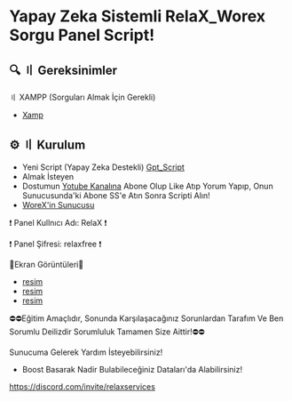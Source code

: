 # Yapay Zeka Sistemli RelaX_Worex Sorgu Panel Script!

## 🔍 〢 Gereksinimler
〢 XAMPP (Sorguları Almak İçin Gerekli)
- [Xamp](https://sourceforge.net/projects/xampp/files/XAMPP%20Windows/8.2.12/xampp-windows-x64-8.2.12-0-VS16-installer.exe)

## ⚙️ 〢 Kurulum 
- Yeni Script (Yapay Zeka Destekli) [Gpt_Script](https://www.youtube.com/watch?v=Ki-S-lVn5mA)
- Almak İsteyen
- Dostumun [Yotube Kanalına](https://www.youtube.com/@worex_pro) Abone Olup Like Atıp Yorum Yapıp, Onun Sunucusunda'ki  Abone SS'e Atın Sonra Scripti Alın!
- [WoreX'in Sunucusu](https://discord.gg/2Nb3dEmJDR)

❗ Panel Kullnıcı Adı: RelaX ❗

❗ Panel Şifresi: relaxfree ❗

📸Ekran Görüntüleri📸
- [resim](https://github.com/RelaX0001/RelaX_WoreX-Script/assets/149694302/f47e4a85-1667-4f77-86ac-9b09ddcc48e8)
- [resim](https://github.com/RelaX0001/RelaX_WoreX-Script/assets/149694302/ca979d7c-6414-400c-9732-04e0a248d39b)
- [resim](https://github.com/RelaX0001/RelaX_WoreX-Script/assets/149694302/6ab9c63f-2784-41e8-9b72-42abcf4b9698)

⛔⛔Eğitim Amaçlıdır, Sonunda Karşılaşacağınız Sorunlardan Tarafım Ve Ben Sorumlu Deilizdir Sorumluluk Tamamen Size Aittir!⛔⛔

Sunucuma Gelerek Yardım İsteyebilirsiniz!

+ Boost Basarak Nadir Bulabileceğiniz Dataları'da Alabilirsiniz!

https://discord.com/invite/relaxservices
